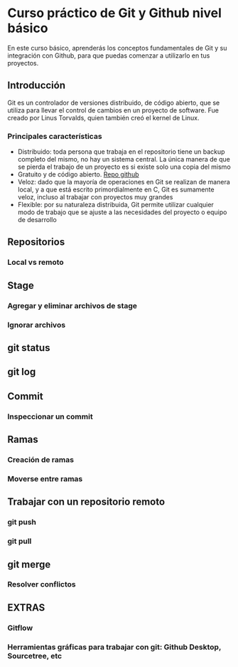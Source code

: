 # Curso práctico de Git y Github nivel básico
En este curso básico, aprenderás los conceptos fundamentales de Git y su integración con Github, para que puedas comenzar a utilizarlo en tus proyectos.
## Introducción
Git es un controlador de versiones distribuido, de código abierto, que se utiliza para llevar el control de cambios en un proyecto de software. Fue creado por Linus Torvalds, quien también creó el kernel de Linux.
### Principales características
- Distribuido: toda persona que trabaja en el repositorio tiene un backup completo del mismo, no hay un sistema central. La única manera de que se pierda el trabajo de un proyecto es si existe solo una copia del mismo
- Gratuito y de código abierto. [Repo github](https://github.com/git/git)
- Veloz: dado que la mayoría de operaciones en Git se realizan de manera local, y a que está escrito primordialmente en C, Git es sumamente veloz, incluso al trabajar con proyectos muy grandes
- Flexible: por su naturaleza distribuida, Git permite utilizar cualquier modo de trabajo que se ajuste a las necesidades del proyecto o equipo de desarrollo
## Repositorios
### Local vs remoto
## Stage
### Agregar y eliminar archivos de stage
### Ignorar archivos
## git status
## git log
## Commit
### Inspeccionar un commit
## Ramas
### Creación de ramas
### Moverse entre ramas
## Trabajar con un repositorio remoto
### git push
### git pull
## git merge
### Resolver conflictos
## EXTRAS
### Gitflow
### Herramientas gráficas para trabajar con git: Github Desktop, Sourcetree, etc
